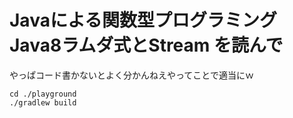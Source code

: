 Javaによる関数型プログラミング Java8ラムダ式とStream を読んで
=============================================================

やっぱコード書かないとよく分かんねえやってことで適当にｗ

```
cd ./playground
./gradlew build
```
